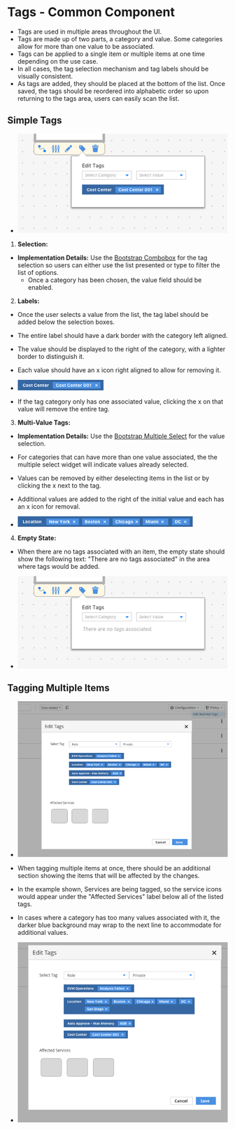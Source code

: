# Tags - Common Component
* Tags are used in multiple areas throughout the UI.
* Tags are made up of two parts, a category and value. Some categories allow for more than one value to be associated.  
* Tags can be applied to a single item or multiple items at one time depending on the use case.
* In all cases, the tag selection mechanism and tag labels should be visually consistent.
* As tags are added, they should be placed at the bottom of the list. Once saved, the tags should be reordered into alphabetic order so upon returning to the tags area, users can easily scan the list.

## Simple Tags
  * ![Image of a Simple Tag.](img/SimpleTags-01.png)  

1. **Selection:**
* **Implementation Details:** Use the [Bootstrap Combobox](http://www.patternfly.org/pattern-library/widgets/#bootstrap-combobox) for the tag selection so users can either use the list presented or type to filter the list of options.
  * Once a category has been chosen, the value field should be enabled.

2. **Labels:**
  * Once the user selects a value from the list, the tag label should be added below the selection boxes.
  * The entire label should have a dark border with the category left aligned.
  * The value should be displayed to the right of the category, with a lighter border to distinguish it.
  * Each value should have an x icon right aligned to allow for removing it.

  * ![Image of Label with a Single Value.](img/SingleValue.png)  
  * If the tag category only has one associated value, clicking the x on that value will remove the entire tag.  

3. **Multi-Value Tags:**   
  * **Implementation Details:** Use the [Bootstrap Multiple Select](http://www.patternfly.org/pattern-library/widgets/#bootstrap-select) for the value selection.
  * For categories that can have more than one value associated, the the multiple select widget will indicate values already selected.
  * Values can be removed by either deselecting items in the list or by clicking the x next to the tag.
  * Additional values are added to the right of the initial value and each has an x icon for removal.  

  * ![Image of Label with Multiple Values.](img/MultiValue.png)  

4. **Empty State:**
  * When there are no tags associated with an item, the empty state should show the following text: "There are no tags associated" in the area where tags would be added.

  * ![Image of a Simple Tag.](img/SimpleTags-Empty.png)  

## Tagging Multiple Items

* ![Image of Advanced Tags.](img/AdvancedTags-01.png)  

* When tagging multiple items at once, there should be an additional section showing the items that will be affected by the changes.
* In the example shown, Services are being tagged, so the service icons would appear under the "Affected Services" label below all of the listed tags.
* In cases where a category has too many values associated with it, the darker blue background may wrap to the next line to accommodate for additional values.

* ![Image of Advanced Tags.](img/AdvancedTags-02.png)  
